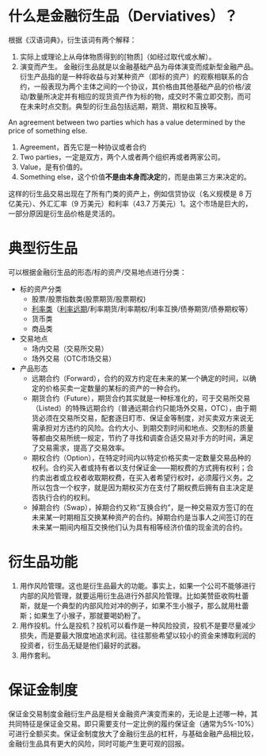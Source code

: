 # 什么是金融衍生品（Derviatives）？
根据《汉语词典》，衍生该词有两个解释：
1. 实际上或理论上从母体物质得到的\[物质\]（如经过取代或水解）。
2. 演变而产生。
金融衍生品就是以金融基础产品为母体演变而成新型金融产品。衍生产品指的是一种将收益与对某种资产（即标的资产）的观察相联系的合约，一般表现为两个主体之间的一个协议，其价格由其他基础产品的价格/波动/数量所决定并有相应的现货资产作为标的物，成交时不需立即交割，而可在未来时点交割。典型的衍生品包括远期，期货、期权和互换等。

An agreement between two parties which has a value determined by the price of something else.
1. Agreement，首先它是一种协议或者合约
2. Two parties，一定是双方，两个人或者两个组织再或者两家公司。
3. Value，是有价值的。
4. Something else，这个价值**不是由本身而决定**的，而是由第三方来决定的。


这样的衍生品交易出现在了所有门类的资产上，例如信贷协议（名义规模是 8 万亿美元）、外汇汇率（9 万美元）和利率（43.7 万美元）1。这个市场是巨大的，一部分原因是衍生品价格是灵活的。

# 典型衍生品
可以根据金融衍生品的形态/标的资产/交易地点进行分类：
* 标的资产分类
    * 股票/股票指数类(股票期货/股票期权)
    * [利率类](https://baike.baidu.com/item/%E5%88%A9%E7%8E%87%E8%A1%8D%E7%94%9F%E5%93%81/5820165)（[利率远期](https://baike.baidu.com/item/%E8%BF%9C%E6%9C%9F%E5%88%A9%E7%8E%87)/利率期货/利率期权/利率互换/债券期货/债券期权等）
    * 货币类
    * 商品类
* 交易地点
    * 场内交易（交易所交易）
    * 场外交易（OTC市场交易）
* 产品形态
    * 远期合约（Forward），合约的双方约定在未来的某一个确定的时间，以确定的价格买卖一定数量的某标的资产的一种合约。
    * 期货合约（Future），期货合约其实就是一种标准化的，可于交易所交易（Listed）的特殊远期合约（普通远期合约只能场外交易，OTC），由于期货必须在交易所交易，配套逐日盯市、保证金等制度，对买卖双方来说无需承担对方违约的风险。合约大小、到期交割时间和地点、交割标的质量等都由交易所统一规定，节约了寻找和调查合适交易对手方的时间，满足了交易需求，提高了交易效率。
    * 期权合约（Option），在特定时间内以特定价格买卖一定数量交易品种的权利。合约买入者或持有者以支付保证金——期权费的方式拥有权利；合约卖出者或立权者收取期权费，在买入者希望行权时，必须履行义务。之所以包含一个权字，就是因为期权买方在支付了期权费后拥有自主决定是否执行合约的权利。
    * 掉期合约（Swap），掉期合约又称“互换合约”，是一种交易双方签订的在未来某一时期相互交换某种资产的合约。掉期合约是当事人之间签订的在未来某一期间内相互交换他们认为具有相等经济价值的现金流的合约。

# 衍生品功能
1. 用作风险管理。这也是衍生品最大的功能。事实上，如果一个公司不能够进行内部的风险管理，就要运用衍生品进行外部风险管理。比如美赞臣收购杜蕾斯，就是一个典型的内部风险对冲的例子，如果不生小猴子，那么就用杜蕾斯；如果生了小猴子，那就要喝奶粉了。
2. 用作投机。什么是投机？投机可以看作是一种风险投资，投机不是要尽量减少损失，而是要最大限度地追求利润。往往那些希望以较小的资金来博取利润的投资者，衍生品无疑是他们最好的武器。
3. 用作套利。

# 保证金制度
保证金交易制度金融衍生产品是相关金融资产演变而来的，无论是上述哪一种，其共同特征是保证金交易。即只需要支付一定比例的履约保证金（通常为5%-10%）可进行全额买卖。保证金制度放大了金融衍生品的杠杆，与基础金融产品相比较，金融衍生品具有更大的风险，同时可能产生更可观的回报。